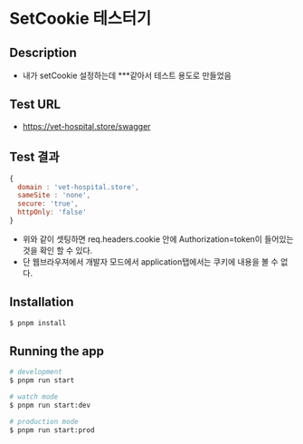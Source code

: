 # SetCookie 테스터기
## Description
- 내가 setCookie 설정하는데 ***같아서 테스트 용도로 만들었음

## Test URL
- https://vet-hospital.store/swagger


## Test 결과
```javascript 
{
  domain : 'vet-hospital.store',
  sameSite : 'none',
  secure: 'true',
  httpOnly: 'false'
}
```
- 위와 같이 셋팅하면 req.headers.cookie 안에 Authorization=token이 들어있는것을 확인 할 수 있다.
- 단 웹브라우져에서 개발자 모드에서 application탭에서는 쿠키에 내용을 볼 수 없다.

## Installation

```bash
$ pnpm install
```

## Running the app

```bash
# development
$ pnpm run start

# watch mode
$ pnpm run start:dev

# production mode
$ pnpm run start:prod
```

